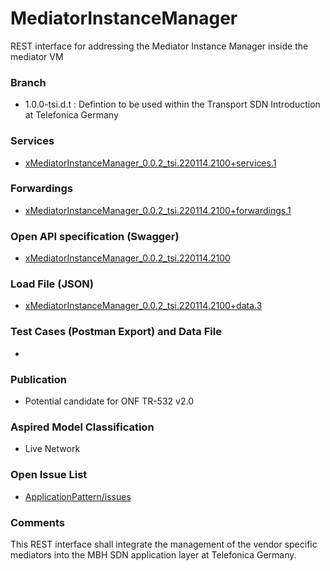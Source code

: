 # MediatorInstanceManager
REST interface for addressing the Mediator Instance Manager inside the mediator VM

### Branch
- 1.0.0-tsi.d.t : Defintion to be used within the Transport SDN Introduction at Telefonica Germany

### Services
- [xMediatorInstanceManager_0.0.2_tsi.220114.2100+services.1](./xMediatorInstanceManager_0.0.2_tsi.220114.2100+services.1.xlsx)

### Forwardings
- [xMediatorInstanceManager_0.0.2_tsi.220114.2100+forwardings.1](./xMediatorInstanceManager_0.0.2_tsi.220114.2100+forwardings.1.xlsx)

### Open API specification (Swagger)
- [xMediatorInstanceManager_0.0.2_tsi.220114.2100](./xMediatorInstanceManager_0.0.2_tsi.220114.2100.yaml)

### Load File (JSON)
- [xMediatorInstanceManager_0.0.2_tsi.220114.2100+data.3](./xMediatorInstanceManager_0.0.2_tsi.220114.2100+data.3.json)

### Test Cases (Postman Export) and Data File
-

### Publication
- Potential candidate for ONF TR-532 v2.0 

### Aspired Model Classification
- Live Network

### Open Issue List
- [ApplicationPattern/issues](../../issues)

### Comments
This REST interface shall integrate the management of the vendor specific mediators into the MBH SDN application layer at Telefonica Germany.
